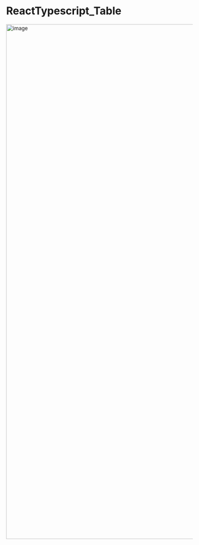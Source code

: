 
# ReactTypescript_Table

<img width="1386" alt="image" src="https://github.com/user-attachments/assets/143f81d0-9c4b-416f-b03a-85279016a71c">
